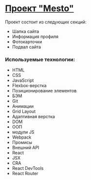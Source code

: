 # [Проект "Mesto"](https://AlexAtrepyev.github.io/mesto-react/)

Проект состоит из следующих секций:

- Шапка сайта
- Информация профиля
- Фотокарточки
- Подвал сайта

### Используемые технологии:

- HTML
- CSS
- JavaScript
- Flexbox-верстка
- Позиционирование элементов
- БЭМ
- Git
- Анимации
- Grid Layout
- Адаптивная верстка
- DOM
- ООП
- модули JS
- Webpack
- Промисы
- Внешний API
- React
- JSX
- CRA
- React DevTools
- React Router